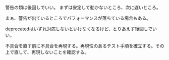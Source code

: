 警告の類は後回しでいい。
まずは安定して動かないところ、次に遅いところ。

まぁ、警告が出ているところでパフォーマンスが落ちている場合もある。

deprecatedはいずれ対応しないといけなくなるけど、とりあえず後回しでいい。

不具合を直す前に不具合を再現する。再現性のあるテスト手順を確立する。その上で直して、再現しないことを確認する。

